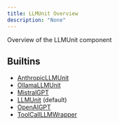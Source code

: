 ```yaml
---
title: LLMUnit Overview
description: "None"
---
```

Overview of the LLMUnit component
## Builtins
* [AnthropicLLMUnit](/docs/components/llmunit/anthropicllmunit/)
* [OllamaLLMUnit](/docs/components/llmunit/ollamallmunit/)
* [MistralGPT](/docs/components/llmunit/mistralgpt/)
* [LLMUnit](/docs/components/llmunit/llmunit/) (default)
* [OpenAIGPT](/docs/components/llmunit/openaigpt/)
* [ToolCallLLMWrapper](/docs/components/llmunit/toolcallllmwrapper/)